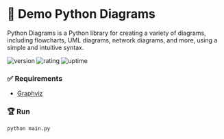 # 🎉 Demo Python Diagrams

Python Diagrams is a Python library for creating a variety of diagrams, including flowcharts, UML diagrams, network diagrams, and more, using a simple and intuitive syntax.

![version](https://img.shields.io/badge/version-1.0-blue)
![rating](https://img.shields.io/badge/rating-★★★★★-yellow)
![uptime](https://img.shields.io/badge/uptime-100%25-brightgreen)

### ✅ Requirements

- [Graphviz](https://graphviz.gitlab.io/download/)

### 🏆 Run

```shell
python main.py
```